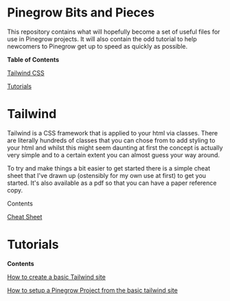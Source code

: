# Pinegrow Bits and Pieces

This repository contains what will hopefully become a set of useful files for use in Pinegrow projects.  It will also contain the odd tutorial to help newcomers to Pinegrow get up to speed as quickly as possible.

**Table of Contents**

[Tailwind CSS](#tailwind)

[Tutorials](#tutorials)
   


# Tailwind

Tailwind is a CSS framework that is applied to your html via classes.  There are literally hundreds of classes that you can chose from to add styling to your html and whilst this might seem daunting at first the concept is actually very simple and to a certain extent you can almost guess your way around.

To try and make things a bit easier to get started there is a simple cheat sheet that I've drawn up (ostensibly for my own use at first) to get you started.  It's also available as a pdf so that you can have a paper reference copy.

Contents

[Cheat Sheet](cheatsheet.md)


# Tutorials

**Contents**

[How to create a basic Tailwind site](basicsite.md)

[How to setup a Pinegrow Project from the basic tailwind site](pgbasictemplate.md)

